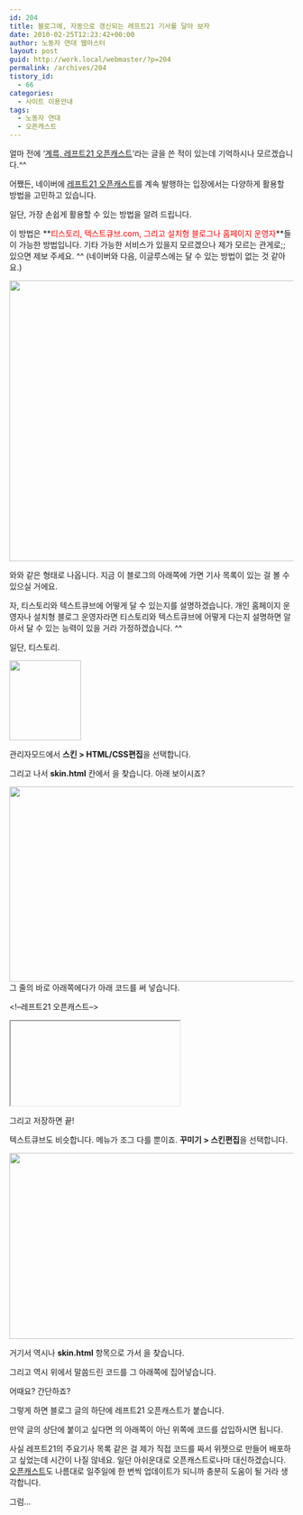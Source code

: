 ```yaml
---
id: 204
title: 블로그에, 자동으로 갱신되는 레프트21 기사를 달아 보자
date: 2010-02-25T12:23:42+00:00
author: 노동자 연대 웹마스터
layout: post
guid: http://work.local/webmaster/?p=204
permalink: /archives/204
tistory_id:
  - 66
categories:
  - 사이트 이용안내
tags:
  - 노동자 연대
  - 오픈캐스트
---
```

얼마 전에 &#8216;<a href="http://work.local/webmaster/55" target="_blank" class="broken_link">계륵, 레프트21 오픈캐스트</a>&#8216;라는 글을 쓴 적이 있는데 기억하시나 모르겠습니다.^^

어쨌든, 네이버에 <a target="_blank" href="http://opencast.naver.com/LE759">레프트21 오픈캐스트</a>를 계속 발행하는 입장에서는 다양하게 활용할 방법을 고민하고 있습니다.

일단, 가장 손쉽게 활용할 수 있는 방법을 알려 드립니다. 

이 방법은 **<font class="Apple-style-span" color="#ff0000">티스토리, 텍스트큐브.com, 그리고 설치형 블로그나 홈페이지 운영자</font>**들이 가능한 방법입니다. 기타 가능한 서비스가 있을지 모르겠으나 제가 모르는 관게로;; 있으면 제보 주세요. ^^ (네이버와 다음, 이글루스에는 달 수 있는 방법이 없는 것 같아요.)

<img src="http://work.local/webmaster/wp-content/uploads/1/cfile10.uf.1962AD4A4D0847451EC374.png" class="aligncenter" width="580" height="498" alt="" />

와와 같은 형태로 나옵니다. 지금 이 블로그의 아래쪽에 가면 기사 목록이 있는 걸 볼 수 있으실 거에요.

자, 티스토리와 텍스트큐브에 어떻게 달 수 있는지를 설명하겠습니다. 개인 홈페이지 운영자나 설치형 블로그 운영자라면 티스토리와 텍스트큐브에 어떻게 다는지 설명하면 알아서 달 수 있는 능력이 있을 거라 가정하겠습니다. ^^

일단, 티스토리.

<img src="http://work.local/webmaster/wp-content/uploads/1/cfile7.uf.111D894D4D08474526FAF2.png" class="aligncenter" width="127" height="142" alt="" />

관리자모드에서 <span style="font-weight: bold;">스킨 > HTML/CSS편집</span>을 선택합니다.

그리고 나서 <span style="font-weight: bold;">skin.html</span> 칸에서 <span style="font-weight: bold;"><a href="http://work.local/webmaster/wp-content/uploads/1/" /></a></span>을 찾습니다. 아래 보이시죠?

<img src="http://work.local/webmaster/wp-content/uploads/1/cfile23.uf.1660964A4D0847462DA6F4.png" class="aligncenter" width="580" height="346" alt="" />그 줄의 바로 아래쪽에다가 아래 코드를 써 넣습니다.

<!&#8211;레프트21 오픈캐스트&#8211;>  
<div style=&#8221;text-align:center&#8221;>  
<iframe title=&#8221;레프트21 오픈캐스트&#8221;
  
style=&#8221;margin: 0px auto;&#8221; name=&#8221;opencastframe&#8221; id=&#8221;opencastframe&#8221;
  
src=&#8221;http://widget.webtools.kr/opencast\_em.php?id=LE759&index=&is\_footer=1&is_feed=0&feed=&#8221;
  
width=&#8221;475&#8243; height=&#8221;336&#8243; border=&#8221;0&#8243; frameborder=&#8221;0&#8243; scrolling=&#8221;no&#8221;
  
marginheight=&#8221;0&#8243; marginwidth=&#8221;0&#8243;
  
allowtransparency=&#8221;true&#8221;></iframe>  
</div>

그리고 저장하면 끝!

텍스트큐브도 비슷합니다. 메뉴가 조그 다를 뿐이죠. <span style="font-weight: bold;">꾸미기 > 스킨편집</span>을 선택합니다.

<img src="http://work.local/webmaster/wp-content/uploads/1/cfile4.uf.2002FD564D0847452F8B3C.png" class="aligncenter" width="580" height="330" alt="" />

거기서 역시나 <span style="font-weight: bold;">skin.html</span> 항목으로 가서 <span style="font-weight: bold;"><a href="http://work.local/webmaster/wp-content/uploads/1/" /></a></span>을 찾습니다.

그리고 역시 위에서 말씀드린 코드를 그 아래쪽에 집어넣습니다.

어때요? 간단하죠?

그렇게 하면 블로그 글의 하단에 레프트21 오픈캐스트가 붙습니다.

만약 글의 상단에 붙이고 싶다면 <span style="font-weight: bold;"><a href="http://work.local/webmaster/wp-content/uploads/1/" /></a></span>의 아래쪽이 아닌 위쪽에 코드를 삽입하시면 됩니다.

사실 레프트21의 주요기사 목록 같은 걸 제가 직접 코드를 짜서 위젯으로 만들어 배포하고 싶었는데 시간이 나질 않네요. 일단 아쉬운대로 오픈캐스트로나마 대신하겠습니다. <a target="_blank" href="http://opencast.naver.com/LE759">오픈캐스트</a>도 나름대로 일주일에 한 번씩 업데이트가 되니까 충분히 도움이 될 거라 생각합니다.

그럼&#8230;